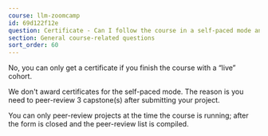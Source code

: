 ```yaml
---
course: llm-zoomcamp
id: 69d122f12e
question: Certificate - Can I follow the course in a self-paced mode and get a certificate?
section: General course-related questions
sort_order: 60
---
```


No, you can only get a certificate if you finish the course with a “live” cohort.

We don't award certificates for the self-paced mode. The reason is you need to peer-review 3 capstone(s) after submitting your project.

You can only peer-review projects at the time the course is running; after the form is closed and the peer-review list is compiled.

